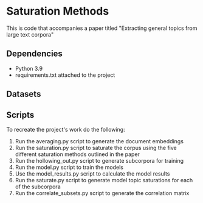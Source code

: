 # Saturation Methods
This is code that accompanies a paper titled "Extracting general topics from large text corpora"


## Dependencies
- Python 3.9
- requirements.txt attached to the project

## Datasets

## Scripts

To recreate the project's work do the following:
1. Run the averaging.py script to generate the document embeddings
2. Run the saturation.py script to saturate the corpus using the five different saturation methods outlined in the paper
3. Run the hollowing_out.py script to generate subcorpora for training
4. Run the model.py script to train the models
5. Use the model_results.py script to calculate the model results
6. Run the saturate.py script to generate model topic saturations for each of the subcorpora
7. Run the correlate_subsets.py script to generate the correlation matrix
